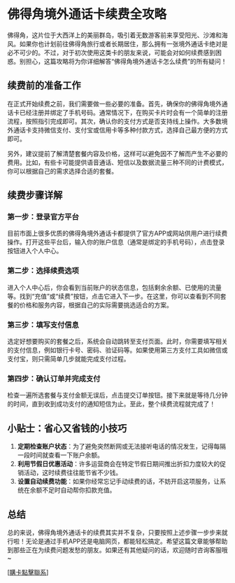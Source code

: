 # 佛得角境外通话卡续费全攻略

佛得角，这片位于大西洋上的美丽群岛，吸引着无数游客前来享受阳光、沙滩和海风。如果你也计划前往佛得角旅行或者长期居住，那么拥有一张境外通话卡绝对是必不可少的。不过，对于初次使用这类卡的朋友来说，可能会对如何续费感到困惑。别担心，这篇攻略将为你详细解答“佛得角境外通话卡怎么续费”的所有疑问！

## 续费前的准备工作

在正式开始续费之前，我们需要做一些必要的准备。首先，确保你的佛得角境外通话卡已经注册并绑定了手机号码。通常情况下，在购买卡片时会有一个简单的注册流程，按照指引完成即可。其次，确认你的支付方式是否支持线上操作。大多数境外通话卡支持微信支付、支付宝或信用卡等多种付款方式，选择自己最方便的方式即可。

另外，建议提前了解清楚套餐内容及价格，这样可以避免因不了解而产生不必要的费用。比如，有些卡可能提供语音通话、短信以及数据流量三种不同的计费模式，你可以根据自己的需求选择合适的套餐。

## 续费步骤详解

### 第一步：登录官方平台

目前市面上很多优质的佛得角境外通话卡都提供了官方APP或网站供用户进行续费操作。打开这些平台后，输入你的账户信息（通常是绑定的手机号码），点击登录按钮进入个人中心。

### 第二步：选择续费选项

进入个人中心后，你会看到当前账户的状态信息，包括剩余余额、已使用的流量等。找到“充值”或“续费”按钮，点击它进入下一步。在这里，你可以查看到不同套餐的价格和服务内容，根据自己的实际需要挑选适合的方案。

### 第三步：填写支付信息

选定好想要购买的套餐之后，系统会自动跳转至支付页面。此时，你需要填写相关的支付信息，例如银行卡号、密码、验证码等。如果使用第三方支付工具如微信或支付宝，则只需简单几步就能完成支付过程。

### 第四步：确认订单并完成支付

检查一遍所选套餐与支付金额无误后，点击提交订单按钮。接下来就是等待几分钟的时间，直到收到成功支付的通知短信为止。至此，整个续费流程就完成了！

## 小贴士：省心又省钱的小技巧

1. **定期检查账户状态**：为了避免突然断网或无法接听电话的情况发生，记得每隔一段时间就查看一下账户余额。
2. **利用节假日优惠活动**：许多运营商会在特定节假日期间推出折扣力度较大的促销活动，这时续费往往能节省不少钱。
3. **设置自动续费功能**：如果你经常忘记手动续费的话，不妨开启这项服务，让系统在余额不足时自动帮你扣款充值。

## 总结

总的来说，佛得角境外通话卡的续费其实并不复杂，只要按照上述步骤一步步来就行啦！无论是通过手机APP还是电脑网页，都能轻松搞定。希望这篇文章能够帮助到那些正在为续费问题发愁的朋友。如果还有其他疑问的话，欢迎随时咨询客服哦~

[[購卡點擊聯系](https://t.me/s/esim1088)]
